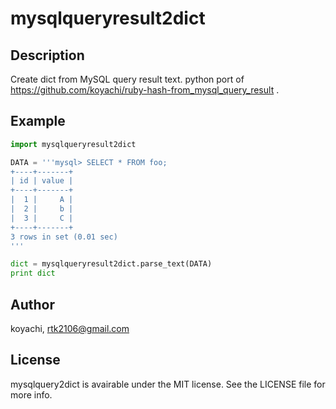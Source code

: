 # mysqlqueryresult2dict

## Description

Create dict from MySQL query result text.
python port of https://github.com/koyachi/ruby-hash-from_mysql_query_result .

## Example
```python
import mysqlqueryresult2dict

DATA = '''mysql> SELECT * FROM foo;
+----+-------+
| id | value |
+----+-------+
|  1 |     A |
|  2 |     b |
|  3 |     C |
+----+-------+
3 rows in set (0.01 sec)
'''

dict = mysqlqueryresult2dict.parse_text(DATA)
print dict
```

## Author

koyachi, rtk2106@gmail.com

## License

mysqlquery2dict is avairable under the MIT license. See the LICENSE file for more info.
